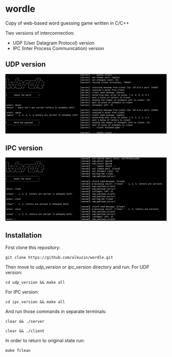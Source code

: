 # wordle
Copy of web-based word guessing game written in C/C++

Two versions of interconnection:
- UDP (User Datagram Protocol) version
- IPC (Inter Process Communication) version

## UDP version
<img src="res/wordle_udp_version.png">

## IPC version
<img src="res/wordle_ipc_version.png">

## Installation
First clone this repository:
```console
git clone https://github.com/alkuzin/wordle.git
```
Then move to *udp_version* or *ipc_version* directory and run:
For UDP version:
```console
cd udp_version && make all
```

For IPC version:
```console
cd ipc_version && make all
```

And run those commands in separate terminals:
```console
clear && ./server
```
```console
clear && ./client
```

In order to return to original state run:
```console
make fclean
```